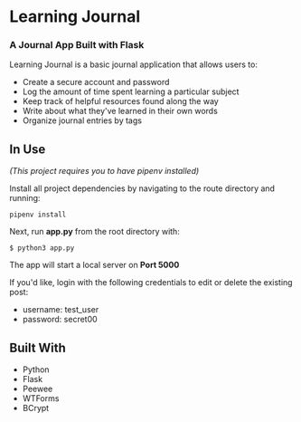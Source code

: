 # Learning Journal
### A Journal App Built with Flask

Learning Journal is a basic journal application that allows users to:

- Create a secure account and password
- Log the amount of time spent learning a particular subject
- Keep track of helpful resources found along the way
- Write about what they've learned in their own words
- Organize journal entries by tags

## In Use

*(This project requires you to have pipenv installed)*

Install all project dependencies by navigating to the route directory and running:
```
pipenv install
```

Next, run **app.py** from the root directory with:
```
$ python3 app.py
```

The app will start a local server on **Port 5000**

If you'd like, login with the following credentials to edit or delete the existing post:
- username: test_user
- password: secret00

## Built With

- Python
- Flask
- Peewee
- WTForms
- BCrypt
